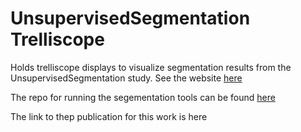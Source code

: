 # UnsupervisedSegmentation Trelliscope

Holds trelliscope displays to visualize segmentation results from the UnsupervisedSegmentation study. See the website [here](https://pnnl-hubmap-proteoform-suite.github.io/unsupervisedsegmentation.io/)

The repo for running the segementation tools can be found [here](https://github.com/PNNL-HubMAP-Proteoform-Suite/UnsupervisedSegmentation)

The link to thep publication for this work is here
